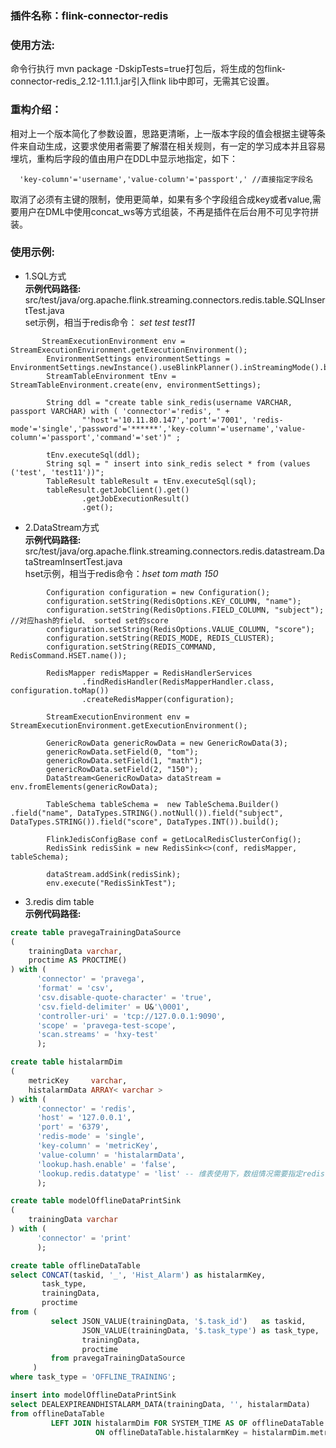 ### 插件名称：flink-connector-redis

### 使用方法: 
命令行执行 mvn package -DskipTests=true打包后，将生成的包flink-connector-redis_2.12-1.11.1.jar引入flink lib中即可，无需其它设置。

### 重构介绍：
相对上一个版本简化了参数设置，思路更清晰，上一版本字段的值会根据主键等条件来自动生成，这要求使用者需要了解潜在相关规则，有一定的学习成本并且容易埋坑，重构后字段的值由用户在DDL中显示地指定，如下：
```
  'key-column'='username','value-column'='passport',' //直接指定字段名
```
取消了必须有主键的限制，使用更简单，如果有多个字段组合成key或者value,需要用户在DML中使用concat_ws等方式组装，不再是插件在后台用不可见字符拼装。

### 使用示例:
- 1.SQL方式 <br>
**示例代码路径:**  src/test/java/org.apache.flink.streaming.connectors.redis.table.SQLInsertTest.java<br>
set示例，相当于redis命令： *set test test11*
```
       StreamExecutionEnvironment env = StreamExecutionEnvironment.getExecutionEnvironment();
        EnvironmentSettings environmentSettings = EnvironmentSettings.newInstance().useBlinkPlanner().inStreamingMode().build();
        StreamTableEnvironment tEnv = StreamTableEnvironment.create(env, environmentSettings);

        String ddl = "create table sink_redis(username VARCHAR, passport VARCHAR) with ( 'connector'='redis', " +
                "'host'='10.11.80.147','port'='7001', 'redis-mode'='single','password'='******','key-column'='username','value-column'='passport','command'='set')" ;

        tEnv.executeSql(ddl);
        String sql = " insert into sink_redis select * from (values ('test', 'test11'))";
        TableResult tableResult = tEnv.executeSql(sql);
        tableResult.getJobClient().get()
                .getJobExecutionResult()
                .get();
```
- 2.DataStream方式<br>
**示例代码路径:** 
 src/test/java/org.apache.flink.streaming.connectors.redis.datastream.DataStreamInsertTest.java<br>
hset示例，相当于redis命令：*hset tom math 150*
```
        Configuration configuration = new Configuration();
        configuration.setString(RedisOptions.KEY_COLUMN, "name");
        configuration.setString(RedisOptions.FIELD_COLUMN, "subject"); //对应hash的field、 sorted set的score
        configuration.setString(RedisOptions.VALUE_COLUMN, "score");
        configuration.setString(REDIS_MODE, REDIS_CLUSTER);
        configuration.setString(REDIS_COMMAND, RedisCommand.HSET.name());

        RedisMapper redisMapper = RedisHandlerServices
                .findRedisHandler(RedisMapperHandler.class, configuration.toMap())
                .createRedisMapper(configuration);

        StreamExecutionEnvironment env = StreamExecutionEnvironment.getExecutionEnvironment();

        GenericRowData genericRowData = new GenericRowData(3);
        genericRowData.setField(0, "tom");
        genericRowData.setField(1, "math");
        genericRowData.setField(2, "150");
        DataStream<GenericRowData> dataStream = env.fromElements(genericRowData);

        TableSchema tableSchema =  new TableSchema.Builder() .field("name", DataTypes.STRING().notNull()).field("subject", DataTypes.STRING()).field("score", DataTypes.INT()).build();

        FlinkJedisConfigBase conf = getLocalRedisClusterConfig();
        RedisSink redisSink = new RedisSink<>(conf, redisMapper, tableSchema);

        dataStream.addSink(redisSink);
        env.execute("RedisSinkTest");
```

- 3.redis dim table<br>
**示例代码路径:** 
```sql
create table pravegaTrainingDataSource
(
    trainingData varchar,
    proctime AS PROCTIME()
) with (
      'connector' = 'pravega',
      'format' = 'csv',
      'csv.disable-quote-character' = 'true',
      'csv.field-delimiter' = U&'\0001',
      'controller-uri' = 'tcp://127.0.0.1:9090',
      'scope' = 'pravega-test-scope',
      'scan.streams' = 'hxy-test'
      );

create table histalarmDim
(
    metricKey     varchar,
    histalarmData ARRAY< varchar >
) with (
      'connector' = 'redis',
      'host' = '127.0.0.1',
      'port' = '6379',
      'redis-mode' = 'single',
      'key-column' = 'metricKey',
      'value-column' = 'histalarmData',
      'lookup.hash.enable' = 'false',
      'lookup.redis.datatype' = 'list' -- 维表使用下，数组情况需要指定redis实际数据类型 LIST SET SORTED_SET,其他忽略
      );

create table modelOfflineDataPrintSink
(
    trainingData varchar
) with (
      'connector' = 'print'
      );

create table offlineDataTable
select CONCAT(taskid, '_', 'Hist_Alarm') as histalarmKey,
       task_type,
       trainingData,
       proctime
from (
         select JSON_VALUE(trainingData, '$.task_id')   as taskid,
                JSON_VALUE(trainingData, '$.task_type') as task_type,
                trainingData,
                proctime
         from pravegaTrainingDataSource
     )
where task_type = 'OFFLINE_TRAINING';

insert into modelOfflineDataPrintSink
select DEALEXPIREANDHISTALARM_DATA(trainingData, '', histalarmData)
from offlineDataTable
         LEFT JOIN histalarmDim FOR SYSTEM_TIME AS OF offlineDataTable.proctime
                   ON offlineDataTable.histalarmKey = histalarmDim.metricKey


``` 